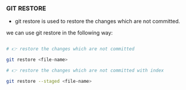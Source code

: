 ### GIT RESTORE

- git restore is used to restore the changes which are not committed.

we can use git restore in the following way:

```bash

# 👉 restore the changes which are not committed

git restore <file-name>

# 👉 restore the changes which are not committed with index

git restore --staged <file-name>

```
